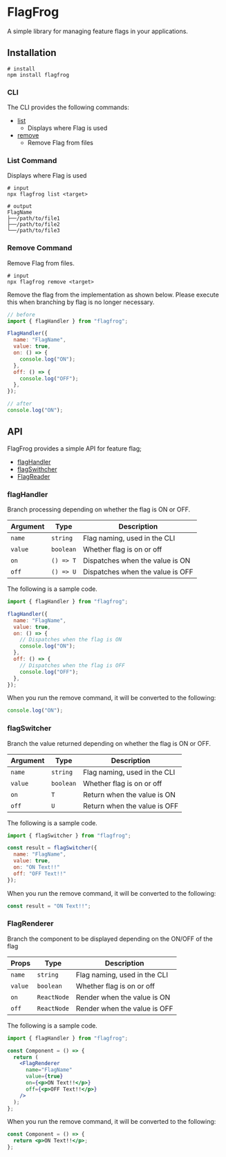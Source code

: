 # FlagFrog

A simple library for managing feature flags in your applications.

## Installation

```shell
# install
npm install flagfrog
```

### CLI

The CLI provides the following commands:

- [list](#list-command)
  - Displays where Flag is used
- [remove](#tree-command)
  - Remove Flag from files

### List Command

Displays where Flag is used

```shell
# input
npx flagfrog list <target>
```

```shell
# output
FlagName
├──/path/to/file1
├──/path/to/file2
└──/path/to/file3
```

### Remove Command

Remove Flag from files.

```shell
# input
npx flagfrog remove <target>
```

Remove the flag from the implementation as shown below.
Please execute this when branching by flag is no longer necessary.

```javascript
// before
import { flagHandler } from "flagfrog";

FlagHandler({
  name: "FlagName",
  value: true,
  on: () => {
    console.log("ON");
  },
  off: () => {
    console.log("OFF");
  },
});
```

```javascript
// after
console.log("ON");
```

## API

FlagFrog provides a simple API for feature flag;

- [flagHandler](#flaghandler)
- [flagSwithcher](#flagswitcher)
- [FlagReader](#flagreader)

### flagHandler

Branch processing depending on whether the flag is ON or OFF.

| Argument | Type      | Description                      |
| -------- | --------- | -------------------------------- |
| `name`   | `string`  | Flag naming, used in the CLI     |
| `value`  | `boolean` | Whether flag is on or off        |
| `on`     | `() => T` | Dispatches when the value is ON  |
| `off`    | `() => U` | Dispatches when the value is OFF |

The following is a sample code.

```javascript
import { flagHandler } from "flagfrog";

flagHandler({
  name: "FlagName",
  value: true,
  on: () => {
    // Dispatches when the flag is ON
    console.log("ON");
  },
  off: () => {
    // Dispatches when the flag is OFF
    console.log("OFF");
  },
});
```

When you run the remove command, it will be converted to the following:

```javascript
console.log("ON");
```

### flagSwitcher

Branch the value returned depending on whether the flag is ON or OFF.

| Argument | Type      | Description                  |
| -------- | --------- | ---------------------------- |
| `name`   | `string`  | Flag naming, used in the CLI |
| `value`  | `boolean` | Whether flag is on or off    |
| `on`     | `T`       | Return when the value is ON  |
| `off`    | `U`       | Return when the value is OFF |

The following is a sample code.

```javascript
import { flagSwitcher } from "flagfrog";

const result = flagSwitcher({
  name: "FlagName",
  value: true,
  on: "ON Text!!"
  off: "OFF Text!!"
});
```

When you run the remove command, it will be converted to the following:

```javascript
const result = "ON Text!!";
```

### FlagRenderer

Branch the component to be displayed depending on the ON/OFF of the flag

| Props   | Type        | Description                  |
| ------- | ----------- | ---------------------------- |
| `name`  | `string`    | Flag naming, used in the CLI |
| `value` | `boolean`   | Whether flag is on or off    |
| `on`    | `ReactNode` | Render when the value is ON  |
| `off`   | `ReactNode` | Render when the value is OFF |

The following is a sample code.

```jsx
import { flagHandler } from "flagfrog";

const Component = () => {
  return (
    <FlagRenderer
      name="FlagName"
      value={true}
      on={<p>ON Text!!</p>}
      off={<p>OFF Text!!</p>}
    />
  );
};
```

When you run the remove command, it will be converted to the following:

```jsx
const Component = () => {
  return <p>ON Text!!</p>;
};
```
